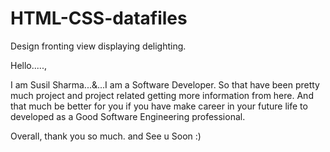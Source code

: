 # HTML-CSS-datafiles
Design fronting view displaying delighting. 


Hello.....,

I am Susil Sharma...&...I am a Software Developer. So that have been pretty much project and project related getting more information from here. And that much be better for you if you have make career in your future life to developed as a Good Software Engineering professional.

Overall, thank you so much. and See u Soon :)
